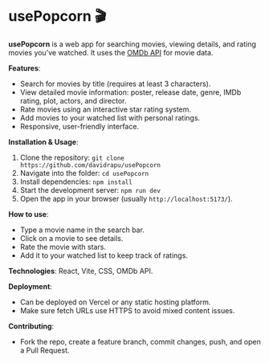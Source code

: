 # usePopcorn 🎬

**usePopcorn** is a web app for searching movies, viewing details, and rating movies you’ve watched. It uses the [OMDb API](http://www.omdbapi.com/) for movie data.

**Features**:
- Search for movies by title (requires at least 3 characters).
- View detailed movie information: poster, release date, genre, IMDb rating, plot, actors, and director.
- Rate movies using an interactive star rating system.
- Add movies to your watched list with personal ratings.
- Responsive, user-friendly interface.

**Installation & Usage**:
1. Clone the repository: `git clone https://github.com/davidrapu/usePopcorn`
2. Navigate into the folder: `cd usePopcorn`
3. Install dependencies: `npm install`
4. Start the development server: `npm run dev`
5. Open the app in your browser (usually `http://localhost:5173/`).

**How to use**:
- Type a movie name in the search bar.
- Click on a movie to see details.
- Rate the movie with stars.
- Add it to your watched list to keep track of ratings.

**Technologies**: React, Vite, CSS, OMDb API.

**Deployment**:
- Can be deployed on Vercel or any static hosting platform.
- Make sure fetch URLs use HTTPS to avoid mixed content issues.

**Contributing**:
- Fork the repo, create a feature branch, commit changes, push, and open a Pull Request.
